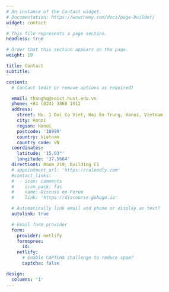 ```yaml
---
# An instance of the Contact widget.
# Documentation: https://wowchemy.com/docs/page-builder/
widget: contact

# This file represents a page section.
headless: true

# Order that this section appears on the page.
weight: 10

title: Contact
subtitle:

content:
  # Contact (edit or remove options as required)

  email: thanghq@soict.hust.edu.vn
  phone: +84 (024) 3868 1912
  address:
    street: No. 1 Dai Co Viet, Hai Ba Trung, Hanoi, Vietnam
    city: Hanoi
    region: Hanoi
    postcode: '10999'
    country: Vietnam
    country_code: VN
  coordinates:
    latitude: '15.03"'
    longitude: '37.5684'
  directions: Room 210, Building C1
  # appointment_url: 'https://calendly.com'
  #contact_links:
  #  - icon: comments
  #    icon_pack: fas
  #    name: Discuss on Forum
  #    link: 'https://discourse.gohugo.io'

  # Automatically link email and phone or display as text?
  autolink: true

  # Email form provider
  form:
    provider: netlify
    formspree:
      id:
    netlify:
      # Enable CAPTCHA challenge to reduce spam?
      captcha: false

design:
  columns: '1'
---
```

